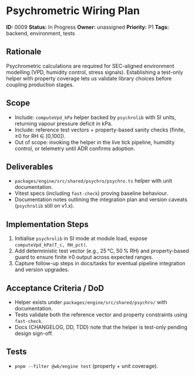 # Psychrometric Wiring Plan

**ID:** 0009
**Status:** In Progress
**Owner:** unassigned
**Priority:** P1
**Tags:** backend, environment, tests

## Rationale
Psychrometric calculations are required for SEC-aligned environment modelling (VPD, humidity control, stress signals). Establishing a test-only helper with property coverage lets us validate library choices before coupling production stages.

## Scope
- Include: `computeVpd_kPa` helper backed by `psychrolib` with SI units, returning vapour pressure deficit in kPa.
- Include: reference test vectors + property-based sanity checks (finite, ≥0 for RH ∈ [0,100]).
- Out of scope: invoking the helper in the live tick pipeline, humidity control, or telemetry until ADR confirms adoption.

## Deliverables
- `packages/engine/src/shared/psychro/psychro.ts` helper with unit documentation.
- Vitest specs (including `fast-check`) proving baseline behaviour.
- Documentation notes outlining the integration plan and version caveats (`psychrolib` still on v1.x).

## Implementation Steps
1. Initialise `psychrolib` in SI mode at module load, expose `computeVpd_kPa(T_c, RH_pct)`.
2. Add deterministic test vector (e.g., 25 °C, 50 % RH) and property-based guard to ensure finite ≥0 output across expected ranges.
3. Capture follow-up steps in docs/tasks for eventual pipeline integration and version upgrades.

## Acceptance Criteria / DoD
- Helper exists under `packages/engine/src/shared/psychro/` with documentation.
- Tests validate both the reference vector and property constraints using `fast-check`.
- Docs (CHANGELOG, DD, TDD) note that the helper is test-only pending design sign-off.

## Tests
- `pnpm --filter @wb/engine test` (property + unit coverage).
